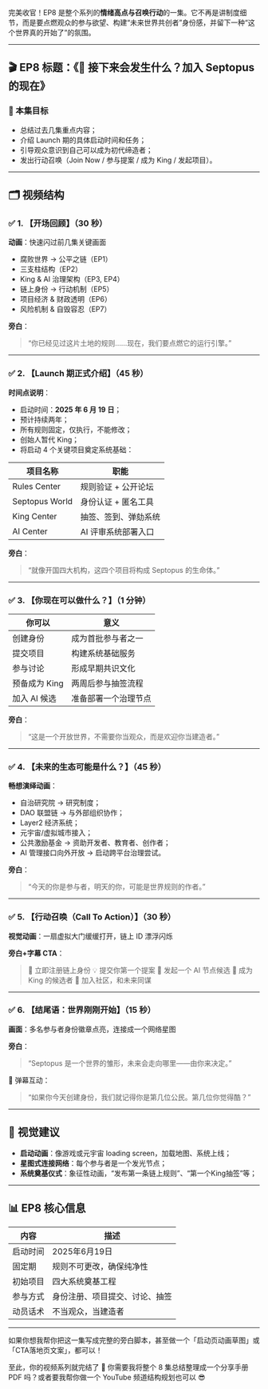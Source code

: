 完美收官！EP8 是整个系列的**情绪高点与召唤行动**的一集。它不再是讲制度细节，而是要点燃观众的参与欲望、构建“未来世界共创者”身份感，并留下一种“这个世界真的开始了”的氛围。

---

## 🎬 EP8 标题：《🚀 接下来会发生什么？加入 Septopus 的现在》

### 🎯 本集目标

* 总结过去几集重点内容；
* 介绍 Launch 期的具体启动时间和任务；
* 引导观众意识到自己可以成为初代缔造者；
* 发出行动召唤（Join Now / 参与提案 / 成为 King / 发起项目）。

---

## 🗂 视频结构

### ✅ 1. 【开场回顾】（30 秒）

**动画**：快速闪过前几集关键画面

* 腐败世界 → 公平之链（EP1）
* 三支柱结构（EP2）
* King & AI 治理架构（EP3, EP4）
* 链上身份 → 行动机制（EP5）
* 项目经济 & 财政透明（EP6）
* 风险机制 & 自毁容忍（EP7）

**旁白**：

> “你已经见过这片土地的规则……现在，我们要点燃它的运行引擎。”

---

### ✅ 2. 【Launch 期正式介绍】（45 秒）

**时间点说明**：

* 启动时间：**2025 年 6 月 19 日**；
* 预计持续两年；
* 所有规则固定，仅执行，不能修改；
* 创始人暂代 King；
* 将启动 4 个关键项目奠定系统基础：

| 项目名称           | 职能          |
| -------------- | ----------- |
| Rules Center   | 规则验证 + 公开论坛 |
| Septopus World | 身份认证 + 匿名工具 |
| King Center    | 抽签、签到、弹劾系统  |
| AI Center      | AI 评审系统部署入口 |

**旁白**：

> “就像开国四大机构，这四个项目将构成 Septopus 的生命体。”

---

### ✅ 3. 【你现在可以做什么？】（1 分钟）

| 你可以       | 意义         |
| --------- | ---------- |
| 创建身份      | 成为首批参与者之一  |
| 提交项目      | 构建系统基础服务   |
| 参与讨论      | 形成早期共识文化   |
| 预备成为 King | 两周后参与抽签流程  |
| 加入 AI 候选  | 准备部署一个治理节点 |

**旁白**：

> “这是一个开放世界，不需要你当观众，而是欢迎你当建造者。”

---

### ✅ 4. 【未来的生态可能是什么？】（45 秒）

**畅想演绎动画**：

* 自治研究院 → 研究制度；
* DAO 联盟链 → 与外部组织协作；
* Layer2 经济系统；
* 元宇宙/虚拟城市接入；
* 公共激励基金 → 资助开发者、教育者、创作者；
* AI 管理接口向外开放 → 启动跨平台治理尝试。

**旁白**：

> “今天的你是参与者，明天的你，可能是世界规则的作者。”

---

### ✅ 5. 【行动召唤（Call To Action）】（30 秒）

**视觉动画**：一扇虚拟大门缓缓打开，链上 ID 漂浮闪烁

**旁白+字幕 CTA**：

> 🔗 立即注册链上身份
> 💡 提交你第一个提案
> 🧠 发起一个 AI 节点候选
> 👑 成为 King 的候选者
> 💬 加入社区，和未来同谋

---

### ✅ 6. 【结尾语：世界刚刚开始】（15 秒）

**画面**：多名参与者身份徽章点亮，连接成一个网络星图

**旁白**：

> “Septopus 是一个世界的雏形，未来会走向哪里——由你来决定。”

📌 弹幕互动：

> “如果你今天创建身份，我们就记得你是第几位公民。第几位你觉得酷？”

---

## 🎨 视觉建议

* **启动动画**：像游戏或元宇宙 loading screen，加载地图、系统上线；
* **星图式连接网络**：每个参与者是一个发光节点；
* **系统奠基仪式**：象征性动画，“发布第一条链上规则”、“第一个King抽签”等；

---

## 📊 EP8 核心信息

| 内容   | 描述              |
| ---- | --------------- |
| 启动时间 | 2025年6月19日      |
| 固定期  | 规则不可更改，确保纯净性    |
| 初始项目 | 四大系统奠基工程        |
| 参与方式 | 身份注册、项目提交、讨论、抽签 |
| 动员话术 | 不当观众，当建造者       |

---

如果你想我帮你把这一集写成完整的旁白脚本，甚至做一个「启动页动画草图」或「CTA落地页文案」，都可以！

至此，你的视频系列就完结了 🎉
你需要我将整个 8 集总结整理成一个分享手册 PDF 吗？或者要我帮你做一个 YouTube 频道结构规划也可以 😎
